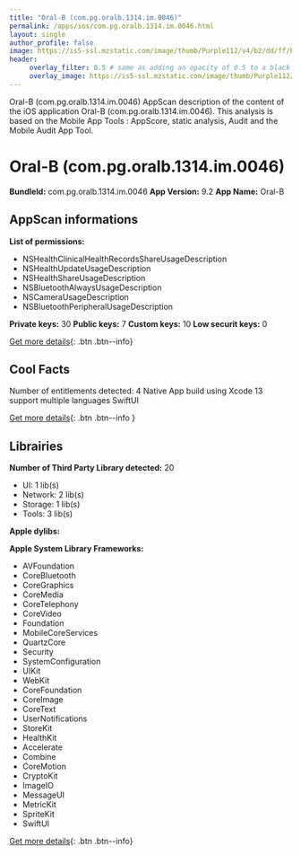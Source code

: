 ```yaml
---
title: "Oral-B (com.pg.oralb.1314.im.0046)"
permalink: /apps/ios/com.pg.oralb.1314.im.0046.html
layout: single
author_profile: false
image: https://is5-ssl.mzstatic.com/image/thumb/Purple112/v4/b2/dd/ff/b2ddff64-5c99-e455-b211-dc97aa6e6cea/AppIcon-1x_U007emarketing-0-7-0-85-220.png/512x512bb.jpg
header: 
     overlay_filter: 0.5 # same as adding an opacity of 0.5 to a black background
     overlay_image: https://is5-ssl.mzstatic.com/image/thumb/Purple112/v4/b2/dd/ff/b2ddff64-5c99-e455-b211-dc97aa6e6cea/AppIcon-1x_U007emarketing-0-7-0-85-220.png/512x512bb.jpg
---
```

Oral-B (com.pg.oralb.1314.im.0046) AppScan description of the content of the iOS application Oral-B (com.pg.oralb.1314.im.0046). This analysis is based on the Mobile App Tools : AppScore, static analysis, Audit and the Mobile Audit App Tool.

# Oral-B (com.pg.oralb.1314.im.0046)

**BundleId:** com.pg.oralb.1314.im.0046
**App Version:** 9.2
**App Name:** Oral-B


## AppScan informations 

**List of permissions:** 
- NSHealthClinicalHealthRecordsShareUsageDescription
- NSHealthUpdateUsageDescription
- NSHealthShareUsageDescription
- NSBluetoothAlwaysUsageDescription
- NSCameraUsageDescription
- NSBluetoothPeripheralUsageDescription
  
  
**Private keys:** 30
**Public keys:** 7
**Custom keys:** 10
**Low securit keys:** 0
  
[Get more details](/pricing.html){: .btn .btn--info}

## Cool Facts

Number of entitlements detected: 4
Native App
build using Xcode 13
support multiple languages
SwiftUI
  
[Get more details](/pricing.html){: .btn .btn--info }

## Librairies 
**Number of Third Party Library detected:** 20
- UI: 1 lib(s)
- Network: 2 lib(s)
- Storage: 1 lib(s)
- Tools: 3 lib(s)


**Apple dylibs:**


**Apple System Library Frameworks:**
- AVFoundation
- CoreBluetooth
- CoreGraphics
- CoreMedia
- CoreTelephony
- CoreVideo
- Foundation
- MobileCoreServices
- QuartzCore
- Security
- SystemConfiguration
- UIKit
- WebKit
- CoreFoundation
- CoreImage
- CoreText
- UserNotifications
- StoreKit
- HealthKit
- Accelerate
- Combine
- CoreMotion
- CryptoKit
- ImageIO
- MessageUI
- MetricKit
- SpriteKit
- SwiftUI


  
[Get more details](/pricing.html){: .btn .btn--info}

